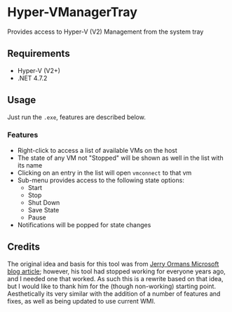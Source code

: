 # Hyper-VManagerTray
Provides access to Hyper-V (V2) Management from the system tray

## Requirements
  * Hyper-V (V2+)
  * .NET 4.7.2

## Usage
Just run the `.exe`, features are described below.

### Features
 * Right-click to access a list of available VMs on the host
 * The state of any VM not "Stopped" will be shown as well in the list with its name
 * Clicking on an entry in the list will open `vmconnect` to that vm
 * Sub-menu provides access to the following state options:
   * Start
   * Stop
   * Shut Down
   * Save State
   * Pause
 * Notifications will be popped for state changes

## Credits
The original idea and basis for this tool was from [Jerry Ormans Microsoft blog article](https://blogs.msdn.microsoft.com/jorman/2010/01/24/hyper-v-manager/);
however, his tool had stopped working for everyone years ago, and I needed one that worked.
As such this is a rewrite based on that idea, but I would like to thank him for the (though
non-working) starting point. Aesthetically its very similar with the addition of a number of
features and fixes, as well as being updated to use current WMI.
